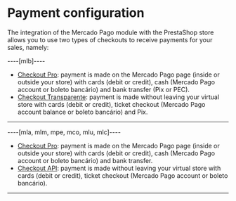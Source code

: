 # Payment configuration

The integration of the Mercado Pago module with the PrestaShop store allows you to use two types of checkouts to receive payments for your sales, namely:

----[mlb]---- 
* [Checkout Pro](/developers/en/docs/prestashop/payment-configuration/checkout-pro): payment is made on the Mercado Pago page (inside or outside your store) with cards (debit or credit), cash (Mercado Pago account or boleto bancário) and bank transfer (Pix or PEC).
* [Checkout Transparente](/developers/en/docs/prestashop/payment-configuration/checkout-api/introduction): payment is made without leaving your virtual store with cards (debit or credit), ticket checkout (Mercado Pago account balance or boleto bancário) and Pix.
------------

----[mla, mlm, mpe, mco, mlu, mlc]----
* [Checkout Pro](/developers/en/docs/prestashop/payment-configuration/checkout-pro): payment is made on the Mercado Pago page (inside or outside your store) with cards (debit or credit), cash (Mercado Pago account or boleto bancário) and bank transfer.
* [Checkout API](/developers/en/docs/prestashop/payment-configuration/checkout-api/introduction): payment is made without leaving your virtual store with cards (debit or credit), ticket checkout (Mercado Pago account or boleto bancário).
------------